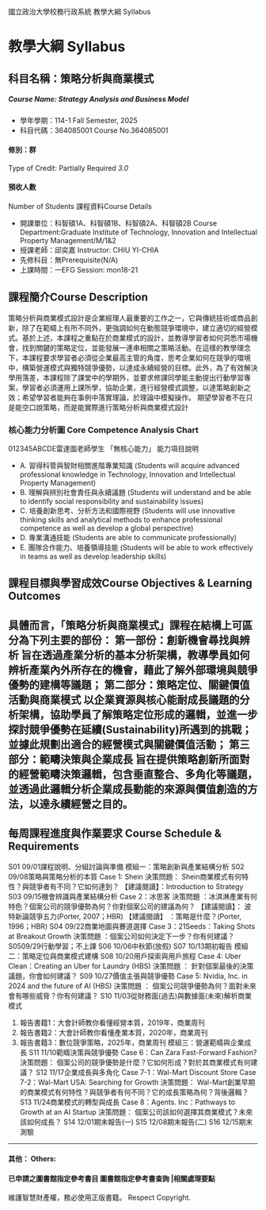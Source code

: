 國立政治大學校務行政系統 教學大綱 Syllabus
# 教學大綱 Syllabus
##  科目名稱：策略分析與商業模式
#####  Course Name: Strategy Analysis and Business Model
  * 學年學期：114-1 Fall Semester, 2025 
  * 科目代碼：364085001 Course No.364085001
#### 修別：群
Type of Credit: Partially Required 
_3.0_
#### 預收人數
Number of Students
課程資料Course Details
  * 開課單位：科智碩1A、科智碩1B、科智碩2A、科智碩2B Course Department:Graduate Institute of Technology, Innovation and Intellectual Property Management/M/1&2 
  * 授課老師：邱奕嘉 Instructor: CHIU YI-CHIA 
  * 先修科目：無Prerequisite(N/A)
  * 上課時間：一EFG Session: mon18-21
##  課程簡介Course Description
策略分析與商業模式設計是企業經理人最重要的工作之一，它與傳統技術或商品創新，除了在範疇上有所不同外，更強調如何在動態競爭環境中，建立適切的經營模式。基於上述，本課程之重點在於商業模式的設計，並教導學習者如何洞悉市場機會，找到關鍵的策略定位，並能發展一連串相關之策略活動。在這樣的教學理念下，本課程要求學習者必須從企業最高主管的角度，思考企業如何在競爭的環境中，構築營運模式與獨特競爭優勢，以達成永續經營的目標。此外，為了有效解決學用落差，本課程除了課堂中的學期外，並要求修課同學能主動提出行動學習專案，學習者必須運用上課所學，協助企業，進行經營模式調整，以達策略創新之效；希望學習者能夠在事例中落實理論，於理論中模擬操作。
期望學習者不在只是能空口說策略，而是能實際進行策略分析與商業模式設計
###  核心能力分析圖 Core Competence Analysis Chart
012345ABCDE雷達圖老師學生
「無核心能力」 
能力項目說明
  * A. 習得科管與智財相關進階專業知識 (Students will acquire advanced professional knowledge in Technology, Innovation and Intellectual Property Management)
  * B. 理解與辨別社會責任與永續議題 (Students will understand and be able to identify social responsibility and sustainability issues)
  * C. 培養創新思考、分析方法和國際視野 (Students will use innovative thinking skills and analytical methods to enhance professional competence as well as develop a global perspective)
  * D. 專業溝通技能 (Students are able to communicate professionally)
  * E. 團隊合作能力、培養領導技能 (Students will be able to work effectively in teams as well as develop leadership skills)
##  課程目標與學習成效Course Objectives & Learning Outcomes 
具體而言，「策略分析與商業模式」課程在結構上可區分為下列主要的部份： 第一部份：創新機會尋找與辨析 旨在透過產業分析的基本分析架構，教導學員如何辨析產業內外所存在的機會，藉此了解外部環境與競爭優勢的建構等議題； 第二部分：策略定位、關鍵價值活動與商業模式 以企業資源與核心能耐成長議題的分析架構，協助學員了解策略定位形成的邏輯，並進一步探討競爭優勢在延續(Sustainability)所遇到的挑戰；並據此規劃出適合的經營模式與關鍵價值活動； 第三部分：範疇決策與企業成長 旨在提供策略創新所面對的經營範疇決策邏輯，包含垂直整合、多角化等議題，並透過此邏輯分析企業成長動能的來源與價值創造的方法，以達永續經營之目的。  
---  
##  每周課程進度與作業要求 Course Schedule & Requirements
S01 09/01課程說明、分組討論與準備 模組一：策略創新與產業結構分析 S02 09/08策略與策略分析的本質 Case 1: Shein 決策問題： Shein商業模式有何特性？與競爭者有不同？它如何達到？ 【建議閱讀】：Introduction to Strategy S03 09/15機會辨識與產業結構分析 Case 2：冰思客 決策問題 ：冰淇淋產業有何特色？個案公司的競爭優勢為何？你對個案公司的建議為何？ 【建議閱讀】： 波特新論競爭五力(Porter, 2007；HBR) 【建議閱讀】 ：策略是什麼？(Porter, 1996；HBR) S04 09/22商業地圖與賽道選擇 Case 3：21Seeds：Taking Shots at Breakout Growth 決策問題 ：個案公司如何決定下一步？你有何建議？ S0509/29行動學習；不上課 S06 10/06中秋節(放假) S07 10/13期初報告 模組二：策略定位與商業模式建構 S08 10/20用戶探索與用戶旅程 Case 4: Uber Clean：Creating an Uber for Laundry (HBS) 決策問題 ： 針對個案最後的決策議題，你會如何建議？ S09 10/27價值主張與競爭優勢 Case 5: Nvidia, Inc. in 2024 and the future of AI (HBS) 決策問題 ： 個案公司競爭優勢為何？面對未來會有哪些威脅？你有何建議？ S10 11/03從財務面(過去)與數據面(未來)解析商業模式
  1. 報告書籍1：大會計師教你看懂經營本質，2019年，商業周刊
  2. 報告書籍2：大會計師教你看懂產業本質，2020年，商業周刊
  3. 報告書籍3：數位競爭策略，2025年，商業周刊
模組三：營運範疇與企業成長 S11 11/10範疇決策與競爭優勢 Case 6：Can Zara Fast-Forward Fashion? 決策問題： 個案公司的競爭優勢是什麼？它如何形成？對於其商業模式有何建議？ S12 11/17企業成長與多角化 Case 7-1：Wal-Mart Discount Store Case 7-2：Wal-Mart USA: Searching for Growth 決策問題： Wal-Mart創業早期的商業模式有何特性？與競爭者有何不同？它的成長策略為何？背後邏輯？ S13 11/24商業模式的轉型與成長 Case 8：Agents. Inc：Pathways to Growth at an AI Startup 決策問題： 個案公司該如何選擇其商業模式？未來該如何成長？ S14 12/01期末報告(一) S15 12/08期末報告(二) S16 12/15期末測驗  
---  
####  其他： Others:
####  已申請之圖書館指定參考書目  圖書館指定參考書查詢 |相關處理要點
維護智慧財產權，務必使用正版書籍。 Respect Copyright.